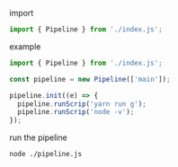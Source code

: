 import

```js
import { Pipeline } from './index.js';
```

example

```js
import { Pipeline } from './index.js';

const pipeline = new Pipeline(['main']);

pipeline.init((e) => {
  pipeline.runScrip('yarn run g');
  pipeline.runScrip('node -v');
});
```

run the pipeline

`node ./pipeline.js`
